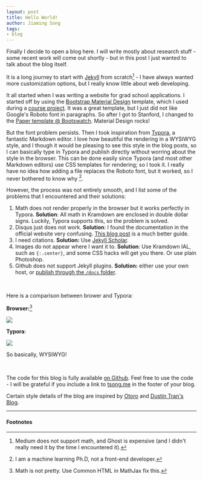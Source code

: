 ```yaml
---
layout: post
title: Hello World!
author: Jiaming Song
tags:
- blog
---
```


Finally I decide to open a blog here. I will write mostly about research stuff - some recent work will come out shortly - but in this post I just wanted to talk about the blog itself.

It is a long journey to start with [Jekyll](https://jekyllrb.com) from scratch[^medium] - I have always wanted more customization options, but I really know little about web developing.

It all started when I was writing a website for grad school applications. I started off by using the [Bootstrap Material Design](http://fezvrasta.github.io/bootstrap-material-design/) template, which I used during a [course project](http://tsong.me/projects/biopedia/). It was a great template, but I just did not like Google's Roboto font in paragraphs. So after I got to Stanford, I changed to the [Paper template @ Bootswatch](https://bootswatch.com/paper/). Material Design rocks!

But the font problem persists. Then I took inspiration from [Typora](https://typora.io), a fantastic Markdown editor. I love how beautiful the rendering in a WYSIWYG style, and I though it would be pleasing to see this style in the blog posts, so I can basically type in Typora and publish directly without worring about the style in the browser. This can be done easily since Typora (and most other Markdown editors) use CSS templates for rendering; so I took it. I really have no idea how adding a file replaces the Roboto font, but it worked, so I never bothered to know why [^phd].

However, the process was not entirely smooth, and I list some of the problems that I encountered and their solutions:

1. Math does not render properly in the browser but it works perfectly in Typora. **Solution**: All math in Kramdown are enclosed in double dollar signs. Luckily, Typora supports this, so the problem is solved.
2. Disqus just does not work. **Solution**: I found the documentation in the official website very confusing. [This blog post](http://www.perfectlyrandom.org/2014/06/29/adding-disqus-to-your-jekyll-powered-github-pages/) is a much better guide.
3. I need citations. **Solution:** Use [Jekyll Scholar](https://github.com/inukshuk/jekyll-scholar). 
4. Images do not appear where I want it to. **Solution**: Use Kramdown IAL, such as `{:.center}`, and some CSS hacks will get you there. Or use plain Photoshop.
5. Github does not support Jekyll plugins. **Solution:** either use your own host, or [publish through the `/docs` folder](https://help.github.com/articles/configuring-a-publishing-source-for-github-pages/#publishing-your-github-pages-site-from-a-docs-folder-on-your-master-branch).



<br/>

Here is a comparison between brower and Typora:

**Browser:**[^mathjax]

![]({{site.baseurl}}/public/img/blog/browser.png)

**Typora**:

![]({{site.baseurl}}/public/img/blog/typora.png)

So basically, WYSIWYG!



<br/>

The code for this blog is fully available [on Github](https://github.com/jiamings/tsong.me). Feel free to use the code - I will be grateful if you include a link to [tsong.me](http://tsong.me) in the footer of your blog.

Certain style details of the blog are inspired by [Otoro](http://blog.otoro.net/) and [Dustin Tran's Blog](http://dustintran.com/blog/).

<hr/>

#### Footnotes

[^medium]: Medium does not support math, and Ghost is expensive (and I didn't really need it by the time I encountered it).
[^mathjax]: Math is not pretty. Use Common HTML in MathJax fix this.
[^phd]: I am a machine learning Ph.D, not a front-end developer.

 